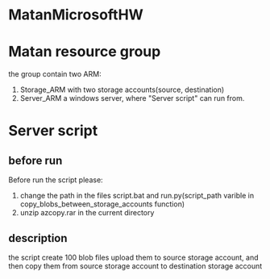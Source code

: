 # MatanMicrosoftHW

# Matan resource group
the group contain two ARM:
1. Storage_ARM with two storage accounts(source, destination)
2. Server_ARM a windows server, where "Server script" can run from.

# Server script
## before run
Before run the script please:
1. change the path in the files script.bat and run.py(script_path varible in copy_blobs_between_storage_accounts function)
2. unzip azcopy.rar in the current directory
## description
the script create 100 blob files upload them to source storage account, and then copy them from source storage account to destination storage account
